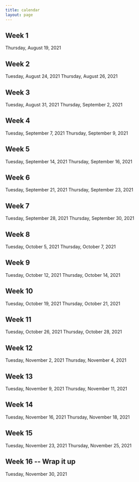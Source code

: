 ```yaml
---
title: calendar
layout: page
---
```



## Week 1
Thursday, August 19, 2021


## Week 2
Tuesday, August 24, 2021
Thursday, August 26, 2021


## Week 3
Tuesday, August 31, 2021
Thursday, September 2, 2021


## Week 4
Tuesday, September 7, 2021
Thursday, September 9, 2021


## Week 5
Tuesday, September 14, 2021
Thursday, September 16, 2021


## Week 6
Tuesday, September 21, 2021
Thursday, September 23, 2021


## Week 7
Tuesday, September 28, 2021
Thursday, September 30, 2021


## Week 8
Tuesday, October 5, 2021
Thursday, October 7, 2021


## Week 9
Tuesday, October 12, 2021
Thursday, October 14, 2021


## Week 10
Tuesday, October 19, 2021
Thursday, October 21, 2021


## Week 11
Tuesday, October 26, 2021
Thursday, October 28, 2021


## Week 12
Tuesday, November 2, 2021
Thursday, November 4, 2021


## Week 13
Tuesday, November 9, 2021
Thursday, November 11, 2021


## Week 14
Tuesday, November 16, 2021
Thursday, November 18, 2021


## Week 15
Tuesday, November 23, 2021
Thursday, November 25, 2021


## Week 16 -- Wrap it up

Tuesday, November 30, 2021
